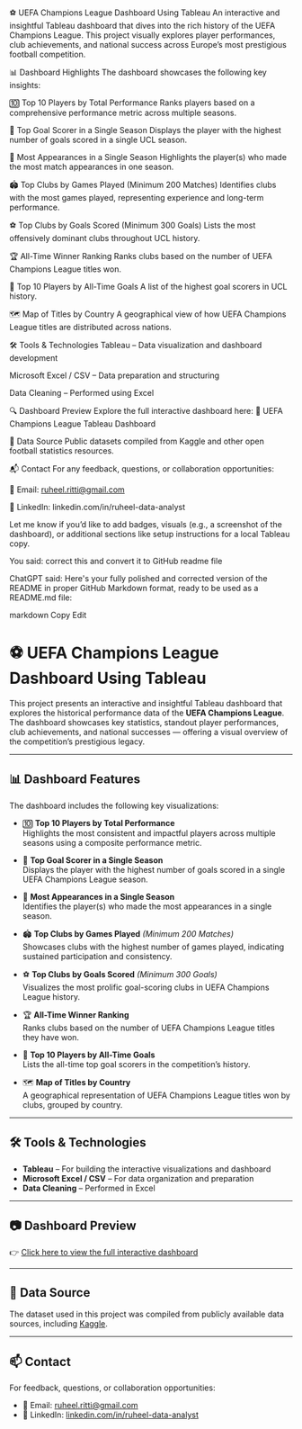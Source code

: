 ⚽ UEFA Champions League Dashboard Using Tableau
An interactive and insightful Tableau dashboard that dives into the rich history of the UEFA Champions League. This project visually explores player performances, club achievements, and national success across Europe’s most prestigious football competition.

📊 Dashboard Highlights
The dashboard showcases the following key insights:

🔟 Top 10 Players by Total Performance
Ranks players based on a comprehensive performance metric across multiple seasons.

🥇 Top Goal Scorer in a Single Season
Displays the player with the highest number of goals scored in a single UCL season.

🎯 Most Appearances in a Single Season
Highlights the player(s) who made the most match appearances in one season.

🏟️ Top Clubs by Games Played (Minimum 200 Matches)
Identifies clubs with the most games played, representing experience and long-term performance.

⚽ Top Clubs by Goals Scored (Minimum 300 Goals)
Lists the most offensively dominant clubs throughout UCL history.

🏆 All-Time Winner Ranking
Ranks clubs based on the number of UEFA Champions League titles won.

🎯 Top 10 Players by All-Time Goals
A list of the highest goal scorers in UCL history.

🗺️ Map of Titles by Country
A geographical view of how UEFA Champions League titles are distributed across nations.

🛠 Tools & Technologies
Tableau – Data visualization and dashboard development

Microsoft Excel / CSV – Data preparation and structuring

Data Cleaning – Performed using Excel

🔍 Dashboard Preview
Explore the full interactive dashboard here:
🔗 UEFA Champions League Tableau Dashboard

📂 Data Source
Public datasets compiled from Kaggle and other open football statistics resources.

📬 Contact
For any feedback, questions, or collaboration opportunities:

📧 Email: ruheel.ritti@gmail.com

💼 LinkedIn: linkedin.com/in/ruheel-data-analyst

Let me know if you’d like to add badges, visuals (e.g., a screenshot of the dashboard), or additional sections like setup instructions for a local Tableau copy.








You said:
correct this and convert it to GitHub readme file 


ChatGPT said:
Here's your fully polished and corrected version of the README in proper GitHub Markdown format, ready to be used as a README.md file:

markdown
Copy
Edit
# ⚽ UEFA Champions League Dashboard Using Tableau

This project presents an interactive and insightful Tableau dashboard that explores the historical performance data of the **UEFA Champions League**. The dashboard showcases key statistics, standout player performances, club achievements, and national successes — offering a visual overview of the competition’s prestigious legacy.

---

## 📊 Dashboard Features

The dashboard includes the following key visualizations:

- 🔟 **Top 10 Players by Total Performance**  
  Highlights the most consistent and impactful players across multiple seasons using a composite performance metric.

- 🥇 **Top Goal Scorer in a Single Season**  
  Displays the player with the highest number of goals scored in a single UEFA Champions League season.

- 🎯 **Most Appearances in a Single Season**  
  Identifies the player(s) who made the most appearances in a single season.

- 🏟️ **Top Clubs by Games Played** *(Minimum 200 Matches)*  
  Showcases clubs with the highest number of games played, indicating sustained participation and consistency.

- ⚽ **Top Clubs by Goals Scored** *(Minimum 300 Goals)*  
  Visualizes the most prolific goal-scoring clubs in UEFA Champions League history.

- 🏆 **All-Time Winner Ranking**  
  Ranks clubs based on the number of UEFA Champions League titles they have won.

- 🎯 **Top 10 Players by All-Time Goals**  
  Lists the all-time top goal scorers in the competition’s history.

- 🗺️ **Map of Titles by Country**  
  A geographical representation of UEFA Champions League titles won by clubs, grouped by country.

---

## 🛠 Tools & Technologies

- **Tableau** – For building the interactive visualizations and dashboard  
- **Microsoft Excel / CSV** – For data organization and preparation  
- **Data Cleaning** – Performed in Excel

---

## 📷 Dashboard Preview

👉 [Click here to view the full interactive dashboard](https://public.tableau.com/app/profile/ruheelahamed.ritti/viz/Football_17524178322100/Dashboard1?publish=yes)

---

## 📂 Data Source

The dataset used in this project was compiled from publicly available data sources, including [Kaggle](https://www.kaggle.com/).

---

## 📫 Contact

For feedback, questions, or collaboration opportunities:

- 📧 Email: [ruheel.ritti@gmail.com](mailto:ruheel.ritti@gmail.com)  
- 💼 LinkedIn: [linkedin.com/in/ruheel-data-analyst](https://www.linkedin.com/in/ruheel-data-analyst)

